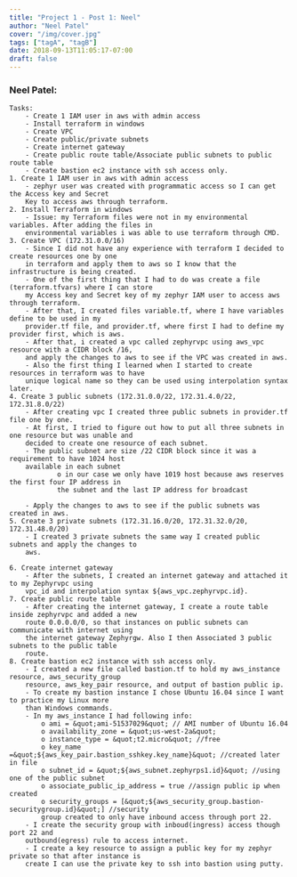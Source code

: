 ```yaml
---
title: "Project 1 - Post 1: Neel"
author: "Neel Patel"
cover: "/img/cover.jpg"
tags: ["tagA", "tagB"]
date: 2018-09-13T11:05:17-07:00
draft: false
---
```

<h3>Neel Patel: </h3>

	Tasks:
		- Create 1 IAM user in aws with admin access
		- Install terraform in windows
		- Create VPC
		- Create public/private subnets
		- Create internet gateway
		- Create public route table/Associate public subnets to public route table
		- Create bastion ec2 instance with ssh access only.
	1. Create 1 IAM user in aws with admin access
		- zephyr user was created with programmatic access so I can get the Access key and Secret
		Key to access aws through terraform.
	2. Install Terraform in windows
		- Issue: my Terraform files were not in my environmental variables. After adding the files in
		environmental variables i was able to use terraform through CMD.
	3. Create VPC (172.31.0.0/16)
		- Since I did not have any experience with terraform I decided to create resources one by one
		in terraform and apply them to aws so I know that the infrastructure is being created.
		- One of the first thing that I had to do was create a file (terraform.tfvars) where I can store
		my Access key and Secret key of my zephyr IAM user to access aws through terraform.
		- After that, I created files variable.tf, where I have variables define to be used in my
		provider.tf file, and provider.tf, where first I had to define my provider first, which is aws.
		- After that, i created a vpc called zephyrvpc using aws_vpc resource with a CIDR block /16,
		and apply the changes to aws to see if the VPC was created in aws.
		- Also the first thing I learned when I started to create resources in terraform was to have
		unique logical name so they can be used using interpolation syntax later.
	4. Create 3 public subnets (172.31.0.0/22, 172.31.4.0/22, 172.31.8.0/22)
		- After creating vpc I created three public subnets in provider.tf file one by one.
		- At first, I tried to figure out how to put all three subnets in one resource but was unable and
		decided to create one resource of each subnet.
		- The public subnet are size /22 CIDR block since it was a requirement to have 1024 host
		available in each subnet
				o in our case we only have 1019 host because aws reserves the first four IP address in
				the subnet and the last IP address for broadcast

		- Apply the changes to aws to see if the public subnets was created in aws.
	5. Create 3 private subnets (172.31.16.0/20, 172.31.32.0/20, 172.31.48.0/20)
		- I created 3 private subnets the same way I created public subnets and apply the changes to
		aws.

	6. Create internet gateway
		- After the subnets, I created an internet gateway and attached it to my Zephyrvpc using
		vpc_id and interpolation syntax ${aws_vpc.zephyrvpc.id}.
	7. Create public route table
		- After creating the internet gateway, I create a route table inside zephyrvpc and added a new
		route 0.0.0.0/0, so that instances on public subnets can communicate with internet using
		the internet gateway Zephyrgw. Also I then Associated 3 public subnets to the public table
		route.
	8. Create bastion ec2 instance with ssh access only.
		- I created a new file called bastion.tf to hold my aws_instance resource, aws_security_group
		resource, aws_key_pair resource, and output of bastion public ip.
		- To create my bastion instance I chose Ubuntu 16.04 since I want to practice my Linux more
		than Windows commands.
		- In my aws_instance I had following info:
			o ami = &quot;ami-51537029&quot; // AMI number of Ubuntu 16.04
			o availability_zone = &quot;us-west-2a&quot;
			o instance_type = &quot;t2.micro&quot; //free
			o key_name =&quot;${aws_key_pair.bastion_sshkey.key_name}&quot; //created later in file
			o subnet_id = &quot;${aws_subnet.zephyrps1.id}&quot; //using one of the public subnet
			o associate_public_ip_address = true //assign public ip when created
			o security_groups = [&quot;${aws_security_group.bastion-securitygroup.id}&quot;] //security
			group created to only have inbound access through port 22.
		- I create the security group with inboud(ingress) access though port 22 and
		outbound(egress) rule to access internet.
		- I create a key resource to assign a public key for my zephyr private so that after instance is
		create I can use the private key to ssh into bastion using putty.
